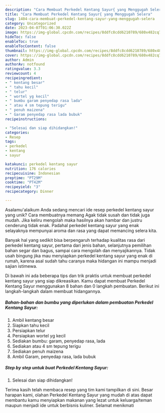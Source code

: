 ```yaml
---
description: "Cara Membuat Perkedel Kentang Sayur{ yang Menggugah Selera"
title: "Cara Membuat Perkedel Kentang Sayur{ yang Menggugah Selera"
slug: 1404-cara-membuat-perkedel-kentang-sayur-yang-menggugah-selera
category: Uncategorized
date: 2023-04-07T01:06:30.022Z
image: https://img-global.cpcdn.com/recipes/8ddfc8cdd6210789/680x482cq70/perkedel-kentang-sayur-foto-resep-utama.jpg
hideToc: false
enableToc: true
enableTocContent: false
thumbnail: https://img-global.cpcdn.com/recipes/8ddfc8cdd6210789/680x482cq70/perkedel-kentang-sayur-foto-resep-utama.jpg
cover: https://img-global.cpcdn.com/recipes/8ddfc8cdd6210789/680x482cq70/perkedel-kentang-sayur-foto-resep-utama.jpg
author: Admin
authorAv: notfound
ratingvalue: 3.3
reviewcount: 4
recipeingredient:
- " kentang besar"
- " tahu kecil"
- " telur"
- " wortel yg kecil"
- " bumbu garam penyedap rasa lada"
- " atau 4 sm tepung terigu"
- " penuh maizena"
- " Garam penyedap rasa lada bubuk"
recipeinstructions:

- "Selesai dan siap dihidangkan!"
categories:
- Resep
tags:
- perkedel
- kentang
- sayur

katakunci: perkedel kentang sayur 
nutrition: 176 calories
recipecuisine: Indonesian
preptime: "PT29M"
cooktime: "PT42M"
recipeyield: "3"
recipecategory: Dinner

---
```



Asalamu'alaikum Anda sedang mencari ide resep perkedel kentang sayur yang unik? Cara membuatnya memang Agak tidak susah dan tidak juga mudah. Jika keliru mengolah maka hasilnya akan hambar dan justru cenderung tidak enak. Padahal perkedel kentang sayur yang enak selayaknya mempunyai aroma dan rasa yang dapat memancing selera kita.


Banyak hal yang sedikit bisa berpengaruh terhadap kualitas rasa dari perkedel kentang sayur, pertama dari jenis bahan, selanjutnya pemilihan bahan segar dan bagus, sampai cara mengolah dan menyajikannya. Tidak usah bingung jika mau menyiapkan perkedel kentang sayur yang enak di rumah, karena asal sudah tahu caranya maka hidangan ini mampu menjadi sajian istimewa.




Di bawah ini ada beberapa tips dan trik praktis untuk membuat perkedel kentang sayur yang siap dikreasikan. Kamu dapat membuat Perkedel Kentang Sayur menggunakan 8 bahan dan 0 langkah pembuatan. Berikut ini langkah-langkah dalam membuat hidangannya.

<!--inarticleads1-->

##### Bahan-bahan dan bumbu yang diperlukan dalam pembuatan Perkedel Kentang Sayur:

1. Ambil  kentang besar
1. Siapkan  tahu kecil
1. Persiapkan  telur
1. Persiapkan  wortel yg kecil
1. Sediakan  bumbu: garam, penyedap rasa, lada
1. Sediakan  atau 4 sm tepung terigu
1. Sediakan  penuh maizena
1. Ambil  Garam, penyedap rasa, lada bubuk




<!--inarticleads2-->

##### Step by step untuk buat Perkedel Kentang Sayur:


1. Selesai dan siap dihidangkan!



Terima kasih telah membaca resep yang tim kami tampilkan di sini. Besar harapan kami, olahan Perkedel Kentang Sayur yang mudah di atas dapat membantu kamu menyiapkan makanan yang lezat untuk keluarga/teman maupun menjadi ide untuk berbisnis kuliner. Selamat menikmati
